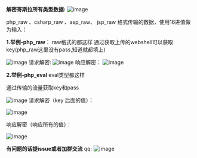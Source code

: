 **解密哥斯拉所有类型数据:**
![image](https://github.com/nocultrue/Deco_Godzilla/assets/84069457/59f73ab5-098f-489b-b0db-492584b87106)

php_raw 、csharp_raw 、asp_raw、 jsp_raw 格式传输的数据，使用16进值做为输入：

**1.举例-php_raw**：
raw格式的都这样
通过获取上传的webshell可以获取key(php_raw这里没有pass,知道就都填上)

![image](https://github.com/nocultrue/Deco_Godzilla/assets/84069457/7d300c94-06cf-4073-97c7-a58d6428fb3d)
请求解密:
![image](https://github.com/nocultrue/Deco_Godzilla/assets/84069457/e3ae983b-4409-4345-9c20-f7d0a858b364)
响应解密：
![image](https://github.com/nocultrue/Deco_Godzilla/assets/84069457/117361fc-4335-4432-9813-ff18f72b5705)


**2.举例-php_eval**
eval类型都这样

通过传输的流量获取key和pass

![image](https://github.com/nocultrue/Deco_Godzilla/assets/84069457/61206290-959c-47a2-a918-1bf24463e454)
请求解密（key 后面的值）：

![image](https://github.com/nocultrue/Deco_Godzilla/assets/84069457/849bc387-c800-44f2-86b4-e38e24d4a1a9)

响应解密（响应所有的值）：

![image](https://github.com/nocultrue/Deco_Godzilla/assets/84069457/686962a5-442f-4d86-9913-1ae677ce9470)


**有问题的话提issue或者加群交流**
qq:
![image](https://github.com/nocultrue/Deco_Godzilla/assets/84069457/be27bfa1-7283-4217-bd95-38d6139cd1df)
